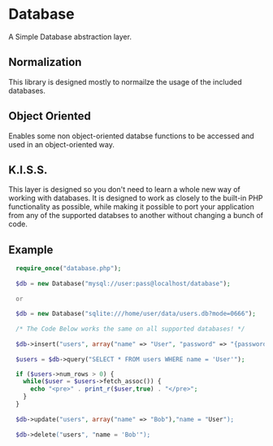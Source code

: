 Database
========

A Simple Database abstraction layer.

Normalization
-------------

This library is designed mostly to normailze the usage of the included databases.

Object Oriented
---------------

Enables some non object-oriented databse functions to be accessed and used in an object-oriented way.

K.I.S.S.
--------

This layer is designed so you don't need to learn a whole new way of working with databases. It is designed to work as closely to the built-in PHP functionality as possible, while making it possible to port your application from any of the supported databses to another without changing a bunch of code.


Example
-------
```php
  require_once("database.php");
  
  $db = new Database("mysql://user:pass@localhost/database");
  
  or
  
  $db = new Database("sqlite:///home/user/data/users.db?mode=0666");
  
  /* The Code Below works the same on all supported databases! */
  
  $db->insert("users", array("name" => "User", "password" => "{password}", "email" => "someone@example.com"));
  
  $users = $db->query("SELECT * FROM users WHERE name = 'User'");

  if ($users->num_rows > 0) {
    while($user = $users->fetch_assoc()) {
      echo "<pre>" . print_r($user,true) . "</pre>";
    }
  }
  
  $db->update("users", array("name" => "Bob"),"name = "User");
  
  $db->delete("users", "name = 'Bob'");
```
